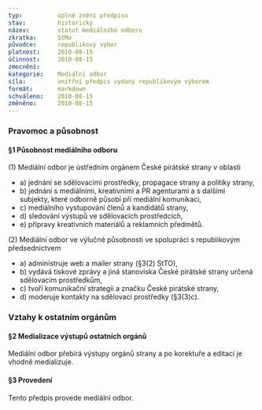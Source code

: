 ```yaml
---
typ:          úplné znění předpisu
stav:         historický
název:        statut mediálního odboru
zkratka:      StMo
původce:      republikový výbor
platnost:     2010-08-15
účinnost:     2010-08-15
zmocnění:     
kategorie:    Mediální odbor
síla:         vnitřní předpis vydaný republikovým výborem
formát:       markdown
schváleno:    2010-08-15
změněno:      2010-08-15
---
```


### Pravomoc a působnost

#### §1 Působnost mediálního odboru

(1) Mediální odbor je ústředním orgánem České pirátské strany v oblasti

* a) jednání se sdělovacími prostředky, propagace strany a politiky strany,
* b) jednání s mediálními, kreativními a PR agenturami a s dalšími subjekty, které odborně působí při mediální komunikaci,
* c) mediálního vystupování členů a kandidátů strany,
* d) sledování výstupů ve sdělovacích prostředcích,
* e) přípravy kreativních materiálů a reklamních předmětů.

(2) Mediální odbor ve výlučné působnosti ve spolupráci s republikovým předsednictvem

* a) administruje web a mailer strany (§3(2) StTO),
* b) vydává tiskové zprávy a jiná stanoviska České pirátské strany určená sdělovacím prostředkům,
* c) tvoří komunikační strategii a značku České pirátské strany,
* d) moderuje kontakty na sdělovací prostředky (§3(3)c).

### Vztahy k ostatním orgánům

#### §2 Medializace výstupů ostatních orgánů

Mediální odbor přebírá výstupy orgánů strany a po korektuře a editaci je vhodně medializuje.

#### §3 Provedení

Tento předpis provede mediální odbor.
